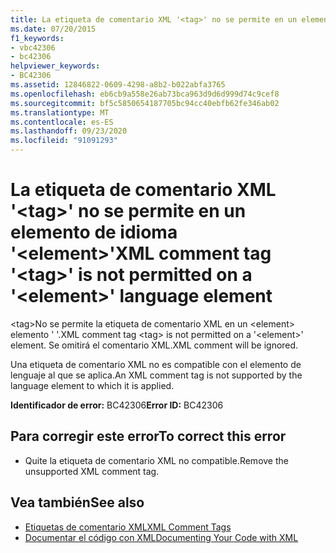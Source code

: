 ```yaml
---
title: La etiqueta de comentario XML '<tag>' no se permite en un elemento de idioma '<element>'
ms.date: 07/20/2015
f1_keywords:
- vbc42306
- bc42306
helpviewer_keywords:
- BC42306
ms.assetid: 12846822-0609-4298-a8b2-b022abfa3765
ms.openlocfilehash: eb6cb9a558e26ab73bca963d9d6d999d74c9cef8
ms.sourcegitcommit: bf5c5850654187705bc94cc40ebfb62fe346ab02
ms.translationtype: MT
ms.contentlocale: es-ES
ms.lasthandoff: 09/23/2020
ms.locfileid: "91091293"
---
```

# <a name="xml-comment-tag-tag-is-not-permitted-on-a-element-language-element"></a><span data-ttu-id="db7c1-102">La etiqueta de comentario XML '\<tag>' no se permite en un elemento de idioma '\<element>'</span><span class="sxs-lookup"><span data-stu-id="db7c1-102">XML comment tag '\<tag>' is not permitted on a '\<element>' language element</span></span>

<span data-ttu-id="db7c1-103">\<tag>No se permite la etiqueta de comentario XML en un \<element> elemento ' '.</span><span class="sxs-lookup"><span data-stu-id="db7c1-103">XML comment tag \<tag> is not permitted on a '\<element>' element.</span></span> <span data-ttu-id="db7c1-104">Se omitirá el comentario XML.</span><span class="sxs-lookup"><span data-stu-id="db7c1-104">XML comment will be ignored.</span></span>  
  
 <span data-ttu-id="db7c1-105">Una etiqueta de comentario XML no es compatible con el elemento de lenguaje al que se aplica.</span><span class="sxs-lookup"><span data-stu-id="db7c1-105">An XML comment tag is not supported by the language element to which it is applied.</span></span>  
  
 <span data-ttu-id="db7c1-106">**Identificador de error:** BC42306</span><span class="sxs-lookup"><span data-stu-id="db7c1-106">**Error ID:** BC42306</span></span>  
  
## <a name="to-correct-this-error"></a><span data-ttu-id="db7c1-107">Para corregir este error</span><span class="sxs-lookup"><span data-stu-id="db7c1-107">To correct this error</span></span>  
  
- <span data-ttu-id="db7c1-108">Quite la etiqueta de comentario XML no compatible.</span><span class="sxs-lookup"><span data-stu-id="db7c1-108">Remove the unsupported XML comment tag.</span></span>  
  
## <a name="see-also"></a><span data-ttu-id="db7c1-109">Vea también</span><span class="sxs-lookup"><span data-stu-id="db7c1-109">See also</span></span>

- [<span data-ttu-id="db7c1-110">Etiquetas de comentario XML</span><span class="sxs-lookup"><span data-stu-id="db7c1-110">XML Comment Tags</span></span>](../language-reference/xmldoc/index.md)
- [<span data-ttu-id="db7c1-111">Documentar el código con XML</span><span class="sxs-lookup"><span data-stu-id="db7c1-111">Documenting Your Code with XML</span></span>](../programming-guide/program-structure/documenting-your-code-with-xml.md)
